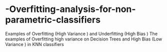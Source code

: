 # -Overfitting-analysis-for-non-parametric-classifiers
Examples of Overfitting (High Variance ) and Underfitting (High Bias )
The examples of Overfitting high variance on Decision Trees and High Bias (Low Variance ) in KNN classifiers 
